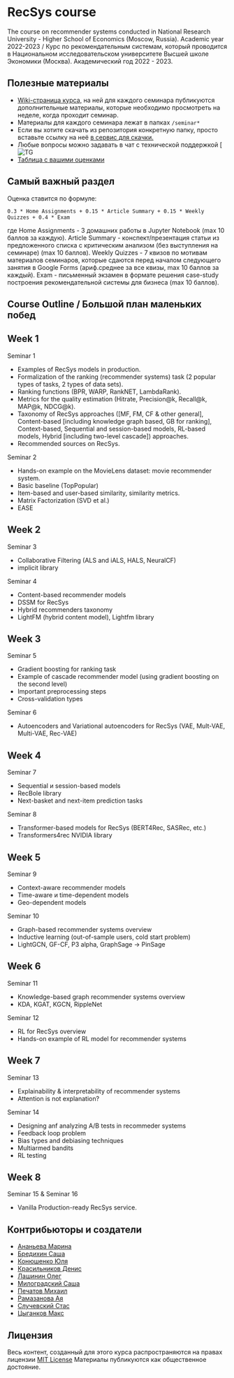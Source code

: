 # RecSys course
The course on recommender systems conducted in National Research University - Higher School of Economics (Moscow, Russia). Academic year 2022-2023 /
Курс по рекомендательным системам, который проводится в Национальном исследовательском университете Высшей школе Экономики (Москва). Академический год 2022 - 2023. 


## Полезные материалы

- [Wiki-страница курса,]() на ней для каждого семинара публикуются дополнительные материалы, которые необходимо просмотреть на неделе, когда проходит семинар. 
- Материалы для каждого семинара лежат в папках `/seminar*`
- Если вы хотите скачать из репозитория конкретную папку, просто вставьте ссылку на неё [в сервис для скачки.](https://minhaskamal.github.io/DownGit/#/home)
- Любые вопросы можно задавать в чат с технической поддержкой [![TG]() 
-  [Таблица с вашими оценками]()

## Самый важный раздел

Оценка ставится по формуле:

```
0.3 * Home Assignments + 0.15 * Article Summary + 0.15 * Weekly Quizzes + 0.4 * Exam
```
где
Home Assignments - 3 домашних работы в Jupyter Notebook (max 10 баллов за каждую). 
Article Summary - конспект/презентация статьи из предложенного списка с критическим анализом (без выступления на семинаре) (max 10 баллов). 
Weekly Quizzes - 7 квизов по мотивам материалов семинаров, которые сдаются перед началом следующего занятия в Google Forms (ариф.среднее за все квизы, max 10 баллов за каждый). 
Exam - письменный экзамен в формате решения case-study построения рекомендательной системы для бизнеса (max 10 баллов). 


## Course Outline / Большой план маленьких побед

Week 1
-----

Seminar 1
- Examples of RecSys models in production.
- Formalization of the ranking (recommender systems) task (2 popular types of tasks, 2 types of data sets). 
- Ranking functions (BPR, WARP, RankNET, LambdaRank).
- Metrics for the quality estimation (Hitrate, Precision@k, Recall@k, MAP@k, NDCG@k).
- Taxonomy of RecSys approaches ([MF, FM, CF & other general], Content-based [including knowledge graph based, GB for ranking], Context-based, Sequential and session-based models, RL-based models, Hybrid [including two-level cascade]) approaches.
- Recommended sources on RecSys.

Seminar 2
- Hands-on example on the MovieLens dataset: movie recommender system. 
- Basic baseline (TopPopular)
- Item-based and user-based similarity, similarity metrics. 
- Matrix Factorization (SVD et al.)
- EASE

Week 2
-----
Seminar 3
- Collaborative Filtering (ALS and iALS, HALS, NeuralCF) 
- implicit library

Seminar 4
- Content-based recommender models
- DSSM for RecSys
- Hybrid recommenders taxonomy
- LightFM (hybrid content model), Lightfm library

Week 3
-----
Seminar 5
- Gradient boosting for ranking task
- Example of cascade recommender model (using gradient boosting on the second level)
- Important preprocessing steps
- Cross-validation types

Seminar 6
- Autoencoders and Variational autoencoders for RecSys (VAE, Mult-VAE, Multi-VAE, Rec-VAE)

Week 4
------
Seminar 7
- Sequential и session-based models
- RecBole library
- Next-basket and next-item prediction tasks

Seminar 8
- Transformer-based models for RecSys (BERT4Rec, SASRec, etc.)
- Transformers4rec NVIDIA library

Week 5
--------
Seminar 9
- Context-aware recommender models
- Time-aware и time-dependent models
- Geo-dependent models

Seminar 10
- Graph-based recommender systems overview
- Inductive learning (out-of-sample users, cold start problem)
- LightGCN, GF-CF, P3 alpha, GraphSage -> PinSage

Week 6
-----
Seminar 11
- Knowledge-based graph recommender systems overview
- KDA, KGAT, KGCN, RippleNet

Seminar 12
- RL for RecSys overview
- Hands-on example of RL model for recommender systems

Week 7
-----
Seminar 13
- Explainability & interpretability of recommender systems
- Attention is not explanation? 

Seminar 14
- Designing anf analyzing A/B tests in recommeder systems
- Feedback loop problem
- Bias types and debiasing techniques
- Multiarmed bandits
- RL testing 

Week 8
-----
Seminar 15 & Seminar 16
- Vanilla Production-ready RecSys service.


## Контрибьюторы и создатели

* [Ананьева Марина](https://github.com/anamarina)
* [Бредихин Саша](https://github.com/BredikhinAlexander)
* [Конюшенко Юля](https://github.com/RussianJulliet)
* [Красильников Денис](https://github.com/deethereal)
* [Лашинин Олег](https://github.com/fotol1)
* [Милоградский Саша](https://github.com/Nemexur)
* [Печатов Михаил](https://github.com/pechatov)
* [Рамазанова Ая](https://github.com/AyaRamazanova)
* [Случевский Стас](https://github.com/stsl256)
* [Цыганков Макс](https://github.com/Chubasik)


## Лицензия

Весь контент, созданный для этого курса распространяются на правах лицензии [MIT License](https://github.com/hse-econ-data-science/dap_2020_fall/blob/master/LICENSE) Материалы публикуются как общественное достояние.
